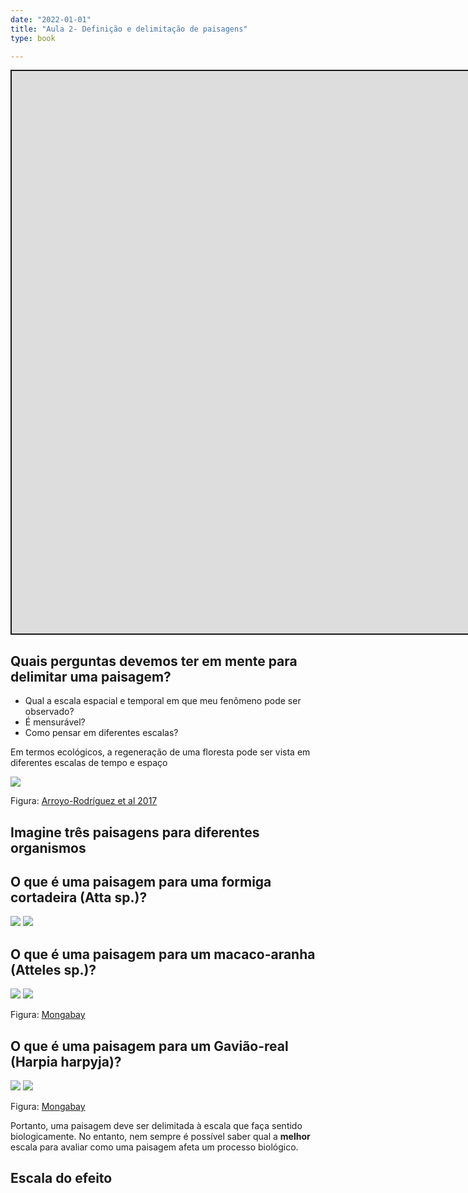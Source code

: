 ```yaml
---
date: "2022-01-01"
title: "Aula 2- Definição e delimitação de paisagens"
type: book

---
```


<script src="/rmarkdown-libs/fitvids/fitvids.min.js"></script>
<!--more-->
<div class="shareagain" style="min-width:300px;margin:1em auto;" data-exeternal="1">
<iframe src="https://ecoaplic.org/slides_aulas/ecol_paisag/02_delim_landscape.html#1" width="1600" height="900" style="border:2px solid currentColor;" loading="lazy" allowfullscreen></iframe>
<script>fitvids('.shareagain', {players: 'iframe'});</script>
</div>

## Quais perguntas devemos ter em mente para delimitar uma paisagem?

- Qual a escala espacial e temporal em que meu fenômeno pode ser observado?
- É mensurável?
- Como pensar em diferentes escalas?

Em termos ecológicos, a regeneração de uma floresta pode ser vista em diferentes escalas de tempo e espaço

<img src=/en/courses/ecologia_paisag/02_paisagem_delim/delim_paisag_files/scales.jpg>

Figura: [Arroyo-Rodríguez et al 2017](https://onlinelibrary.wiley.com/doi/full/10.1111/brv.12231)

## Imagine **três** paisagens para diferentes organismos

## O que é uma paisagem para uma formiga cortadeira (Atta sp.)?

<img src=/en/courses/ecologia_paisag/02_paisagem_delim/delim_paisag_files/atta.jpeg>

<img src=../for_floor.jpg>

## O que é uma paisagem para um macaco-aranha (Atteles sp.)?

<img src=../atteles.jpeg>

<img src=../canopy.jpg>

Figura: [Mongabay](https://rainforests.mongabay.com/0202.htm)

## O que é uma paisagem para um Gavião-real (Harpia harpyja)?

<img src=../harpia.jpeg>

<img src=../trop_frag.jpg>

Figura: [Mongabay](https://rainforests.mongabay.com/0202.htm)

Portanto, uma paisagem deve ser delimitada à escala que faça sentido biologicamente. No entanto, nem sempre é possível saber qual a **melhor** escala para avaliar como uma paisagem afeta um processo biológico.

## Escala do efeito
